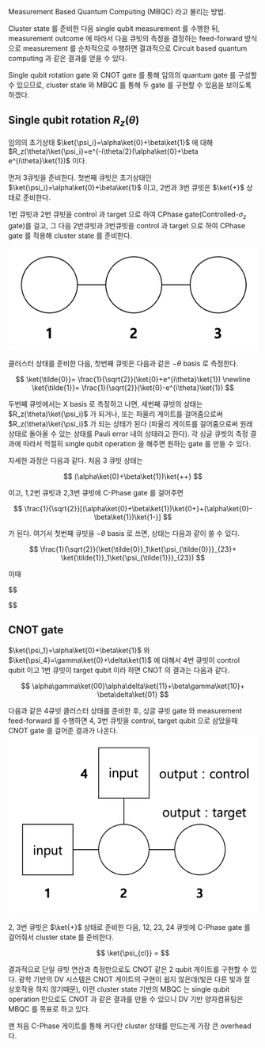 Measurement Based Quantum Computing (MBQC) 라고 불리는 방법. 

Cluster state 를 준비한 다음 single qubit measurement 를 수행한 뒤, measurement outcome 에 따라서 다음 큐빗의 측정을 결정하는 feed-forward 방식으로 measurement 를 순차적으로 수행하면 결과적으로 Circuit based quantum computing 과 같은 결과를 얻을 수 있다.

Single qubit rotation gate 와 CNOT gate 를 통해 임의의 quantum gate 를 구성할 수 있으므로, cluster state 와 MBQC 를 통해 두 gate 를 구현할 수 있음을 보이도록 하겠다.

## Single qubit rotation $R_{z}(\theta)$

임의의 초기상태 $\ket{\psi_i}=\alpha\ket{0}+\beta\ket{1}$ 에 대해 $R_z(\theta)\ket{\psi_i}=e^{-i\theta/2}(\alpha\ket{0}+\beta e^{i\theta}\ket{1})$ 이다. 

먼저 3큐빗을 준비한다. 첫번째 큐빗은 초기상태인 $\ket{\psi_i}=\alpha\ket{0}+\beta\ket{1}$ 이고, 2번과 3번 큐빗은 $\ket{+}$ 상태로 준비한다. 

1번 큐빗과 2번 큐빗을 control 과 target 으로 하여 CPhase gate(Controlled-$\sigma_z$ gate)를 걸고, 그 다음 2번큐빗과 3번큐빗을 control 과 target 으로 하여 CPhase gate 를 적용해 cluster state 를 준비한다.

![/img/3qubitCluster.png](./img/3qubitCluster.png)

클러스터 상태를 준비한 다음, 첫번째 큐빗은 다음과 같은  $-\theta$ basis 로 측정한다.

$$
\ket{\tilde{0}}= \frac{1}{\sqrt{2}}(\ket{0}+e^{i\theta}\ket{1}) \newline
\ket{\tilde{1}}= \frac{1}{\sqrt{2}}(\ket{0}-e^{i\theta}\ket{1})
$$

두번째 큐빗에서는 X basis 로 측정하고 나면, 세번째 큐빗의 상태는 $R_z(\theta)\ket{\psi_i}$ 가 되거나, 또는 파울리 게이트를 걸어줌으로써 $R_z(\theta)\ket{\psi_i}$ 가 되는 상태가 된다 (파울리 게이트를 걸어줌으로써 원래 상태로 돌아올 수 있는 상태를 Pauli error 내의 상태라고 한다). 각 싱글 큐빗의 측정 결과에 따라서 적절히 single qubit operation 을 해주면 원하는 gate 를 만들 수 있다.

자세한 과정은 다음과 같다. 처음 3 큐빗 상태는 

$$
(\alpha\ket{0}+\beta\ket{1})\ket{++}
$$

이고, 1,2번 큐빗과 2,3번 큐빗에 C-Phase gate 를 걸어주면 

$$
\frac{1}{\sqrt{2}}[(\alpha\ket{0}+\beta\ket{1})\ket{0+}+(\alpha\ket{0}-\beta\ket{1})\ket{1-}]
$$

가 된다. 여기서 첫번째 큐빗을 $-\theta$ basis 로 쓰면, 상태는 다음과 같이 쓸 수 있다.

$$
\frac{1}{\sqrt{2}}(\ket{\tilde{0}}_1\ket{\psi_{\tilde{0}}}_{23}+ \ket{\tilde{1}}_1\ket{\psi_{\tilde{1}}}_{23}) 
$$

이때

$$

$$


## CNOT gate

$\ket{\psi_1}=\alpha\ket{0}+\beta\ket{1}$ 와 $\ket{\psi_4}=\gamma\ket{0}+\delta\ket{1}$ 에 대해서 4번 큐빗이 control qubit 이고 1번 큐빗이 target qubit 이라 하면 CNOT 의 결과는 다음과 같다.

$$
\alpha\gamma\ket{00}\alpha\delta\ket{11}+\beta\gamma\ket{10}+ \beta\delta\ket{01}
$$

다음과 같은 4큐빗 클러스터 상태를 준비한 후, 싱글 큐빗 gate 와 measurement feed-forward 를 수행하면 4, 3번 큐빗을 control, target qubit 으로 삼았을때 CNOT gate 를 걸어준 결과가 나온다.
![CNOT.png](./img/CNOT.png)

2, 3번 큐빗은 $\ket{+}$ 상태로 준비한 다음, 12, 23, 24 큐빗에 C-Phase gate 를 걸어줘서 cluster state 를 준비한다. 

$$
\ket{\psi_{cl}} = 
$$


결과적으로 단일 큐빗 연산과 측정만으로도 CNOT 같은 2 qubit 게이트를 구현할 수 있다. 광학 기반의 DV 시스템은 CNOT 게이트의 구현이 쉽지 않은데(빛은 다른 빛과 잘 상호작용 하지 않기때문), 이런 cluster state 기반의 MBQC 는 single qubit operation 만으로도 CNOT 과 같은 결과를 만들 수 있으니 DV 기반 양자컴퓨팅은 MBQC 를 목표로 하고 있다. 

맨 처음 C-Phase 게이트를 통해 커다란 cluster 상태를 만드는게 가장 큰 overhead다.